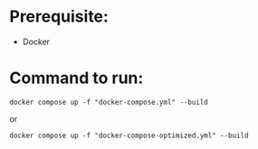 # Prerequisite: 
- Docker

# Command to run:

`docker compose up -f "docker-compose.yml" --build`

or

`docker compose up -f "docker-compose-optimized.yml" --build`